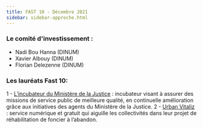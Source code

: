 ```yaml
---
title: FAST 10 - Décembre 2021 
sidebar: sidebar-approche.html
---
```


### **Le comité d'investissement :** ### 
- Nadi Bou Hanna (DINUM)
- Xavier Albouy (DINUM)
- Florian Delezenne (DINUM)

### **Les lauréats Fast 10:** ###
1 - [L’incubateur du Ministère de la Justice](https://beta.gouv.fr/communaute/#/incubators/justice) : incubateur visant à assurer des missions de service public de meilleure qualité, en continuelle amélioration grâce aux initiatives des agents du Ministère de la Justice.
2 - [Urban Vitaliz](https://urbanvitaliz.fr/) : service numérique et gratuit qui aiguille les collectivités dans leur projet de réhabilitation de foncier à l’abandon.
<br/><br/>
